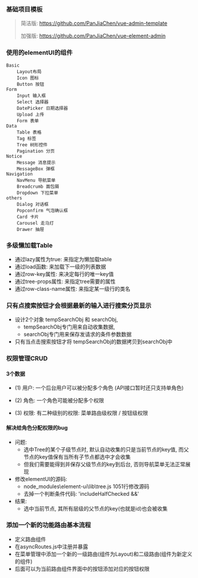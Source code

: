 ### 基础项目模板

> 简洁版: https://github.com/PanJiaChen/vue-admin-template
>
> 加强版: https://github.com/PanJiaChen/vue-element-admin



### 使用的elementUI的组件

```
Basic
	Layout布局
	Icon 图标
	Button 按钮
Form
	Input 输入框
	Select 选择器
	DatePicker 日期选择器
	Upload 上传
	Form 表单
Data
	Table 表格
	Tag 标签
	Tree 树形控件
	Pagination 分页
Notice
	Message 消息提示
	MessageBox 弹框
Navigation
	NavMenu 导航菜单
	Breadcrumb 面包屑
	Dropdown 下拉菜单
others
	Dialog 对话框
	Popconfirm 气泡确认框
	Card 卡片
	Carousel 走马灯
	Drawer 抽屉
```



### 多级懒加载Table

- 通过lazy属性为true: 来指定为懒加载table
- 通过load函数: 来加载下一级的列表数据
- 通过row-key属性: 来决定每行的唯一key值
- 通过tree-props属性: 来指定tree需要的属性
- 通过row-class-name属性: 来指定某一级行的类名



### 只有点搜索按钮才会根据最新的输入进行搜索分页显示

- 设计2个对象 tempSearchObj 和 searchObj,
  -  tempSearchObj专门用来自动收集数据, 
  - searchObj专门用来保存发请求的条件参数数据
- 只有当点击搜索按钮才将 tempSearchObj的数据拷贝到searchObj中



### 权限管理CRUD

#### 3个数据

- (1) 用户: 一个后台用户可以被分配多个角色 (API接口暂时还只支持单角色)

- (2) 角色: 一个角色可能被分配多个权限

- (3) 权限: 有二种级别的权限: 菜单路由级权限 / 按钮级权限

#### 解决给角色分配权限的bug

- 问题: 
  - 选中Tree的某个子级节点时, 默认自动收集的只是当前节点的key值, 而父节点的key值保有当所有子节点都选中才会收集
  - 但我们需要能得到并保存父级节点的key到后台, 否则导航菜单无法正常展现
- 修改elementUI的源码:
  - node_modules\element-ui\lib\tree.js    1051行修改源码
  - 去掉一个判断条件代码: 'includeHalfChecked &&'
- 结果: 
  - 选中当前节点, 其所有层级的父节点的key(也就是id)也会被收集

### 添加一个新的功能路由基本流程

- 定义路由组件
- 在asyncRoutes.js中注册并暴露
- 在菜单管理中添加一个新的一级路由(组件为Layout)和二级路由(组件为新定义的组件)
- 后面可以为当前路由组件界面中的按钮添加对应的按钮权限

